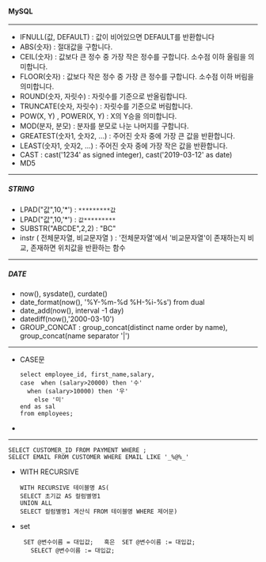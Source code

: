 #### MySQL

---

* IFNULL(값, DEFAULT) : 값이 비어있으면 DEFAULT를 반환합니다
* ABS(숫자) : 절대값을 구합니다.
* CEIL(숫자) : 값보다 큰 정수 중 가장 작은 정수를 구합니다. 소수점 이하 올림을 의미합니다.
* FLOOR(숫자) : 값보다 작은 정수 중 가장 큰 정수를 구합니다. 소수점 이하 버림을 의미합니다.
* ROUND(숫자, 자릿수) : 자릿수를 기준으로 반올림합니다.
* TRUNCATE(숫자, 자릿수) : 자릿수를 기준으로 버림합니다. 
* POW(X, Y) , POWER(X, Y) : X의 Y승을 의미합니다.
* MOD(분자, 분모) : 분자를 분모로 나눈 나머지를 구합니다.
* GREATEST(숫자1, 숫자2, ...) : 주어진 숫자 중에 가장 큰 값을 반환합니다.
* LEAST(숫자1, 숫자2, ...) : 주어진 숫자 중에 가장 작은 값을 반환합니다.
* CAST : cast('1234' as signed integer), cast('2019-03-12' as date)
* MD5

---

##### STRING 

* LPAD("값",10,'*') : `*********값` 
* LPAD("값",10,'*') : `값*********`  
* SUBSTR("ABCDE",2,2) : "BC"
* instr ( 전체문자열, 비교문자열 ) :  '전체문자열'에서 '비교문자열'이 존재하는지 비교, 존재하면 위치값을 반환하는 함수

----

##### DATE

* now(), sysdate(), curdate() 
* date_format(now(), '%Y-%m-%d %H-%i-%s') from dual
* date_add(now(), interval -1 day)
* datediff(now(),'2000-03-10')
* GROUP_CONCAT : group_concat(distinct name order by name),  group_concat(name separator '|')



---

* CASE문

  ```mysql
  select employee_id, first_name,salary,
  case  when (salary>20000) then '수'
  	when (salary>10000) then '우'
      else '미'
  end as sal
  from employees;
  ```

* 

---

```
SELECT CUSTOMER_ID FROM PAYMENT WHERE ;
SELECT EMAIL FROM CUSTOMER WHERE EMAIL LIKE '_%@%_'
```

* WITH RECURSIVE 

  ~~~
  WITH RECURSIVE 테이블명 AS(
  SELECT 초기값 AS 컬럼별명1
  UNION ALL
  SELECT 컬럼별명1 계산식 FROM 테이블명 WHERE 제어문)
  ~~~

  

* set

  ```
   SET @변수이름 = 대입값;   혹은  SET @변수이름 := 대입값;
     SELECT @변수이름 := 대입값;
  ```

  